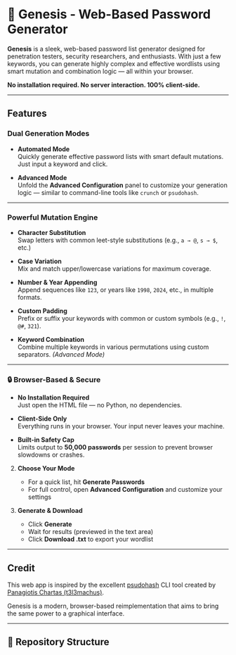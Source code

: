 # 🧬 Genesis - Web-Based Password Generator

**Genesis** is a sleek, web-based password list generator designed for penetration testers, security researchers, and enthusiasts. With just a few keywords, you can generate highly complex and effective wordlists using smart mutation and combination logic — all within your browser.

**No installation required. No server interaction. 100% client-side.**

---

##  Features

### Dual Generation Modes

- **Automated Mode**  
  Quickly generate effective password lists with smart default mutations. Just input a keyword and click.

- **Advanced Mode**  
  Unfold the **Advanced Configuration** panel to customize your generation logic — similar to command-line tools like `crunch` or `psudohash`.

---

### Powerful Mutation Engine

- **Character Substitution**  
  Swap letters with common leet-style substitutions (e.g., `a → @`, `s → $`, etc.)

- **Case Variation**  
  Mix and match upper/lowercase variations for maximum coverage.

- **Number & Year Appending**  
  Append sequences like `123`, or years like `1998`, `2024`, etc., in multiple formats.

- **Custom Padding**  
  Prefix or suffix your keywords with common or custom symbols (e.g., `!`, `@#`, `321`).

- **Keyword Combination**  
  Combine multiple keywords in various permutations using custom separators. *(Advanced Mode)*

---

### 🔒 Browser-Based & Secure

- **No Installation Required**  
  Just open the HTML file — no Python, no dependencies.

- **Client-Side Only**  
  Everything runs in your browser. Your input never leaves your machine.

- **Built-in Safety Cap**  
  Limits output to **50,000 passwords** per session to prevent browser slowdowns or crashes.


2. **Choose Your Mode**  
   - For a quick list, hit **Generate Passwords**
   - For full control, open **Advanced Configuration** and customize your settings

3. **Generate & Download**  
   - Click **Generate**
   - Wait for results (previewed in the text area)
   - Click **Download .txt** to export your wordlist

---

## Credit

This web app is inspired by the excellent [psudohash](https://github.com/t3l3machus/psudohash) CLI tool created by [Panagiotis Chartas (t3l3machus)](https://github.com/t3l3machus).

Genesis is a modern, browser-based reimplementation that aims to bring the same power to a graphical interface.

---

## 📂 Repository Structure

